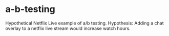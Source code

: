 # a-b-testing
Hypothetical Netflix Live example of a/b testing.
Hypothesis: Adding a chat overlay to a netflix live stream would increase watch hours.
